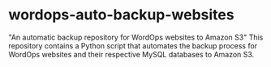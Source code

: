 # wordops-auto-backup-websites
"An automatic backup repository for WordOps websites to Amazon S3"  This repository contains a Python script that automates the backup process for WordOps websites and their respective MySQL databases to Amazon S3. 
